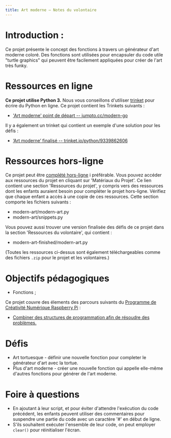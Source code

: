 ```yaml
---
title: Art moderne — Notes du volontaire
---
```


# Introduction :
Ce projet présente le concept des fonctions à travers un générateur d'art moderne coloré. Des fonctions sont utilisées pour encapsuler du code utile "turtle graphics" qui peuvent être facilement appliquées pour créer de l'art très funky.

# Ressources en ligne

__Ce projet utilise Python 3.__ Nous vous conseillons d'utiliser [trinket](https://trinket.io/) pour écrire du Python en ligne. Ce projet contient les Trinkets suivants :

+ ['Art moderne' point de départ -- jumpto.cc/modern-go](http://jumpto.cc/modern-go)

Il y a également un trinket qui contient un exemple d'une solution pour les défis :

+ [‘Art moderne’ finalisé -- trinket.io/python/9339862606](https://trinket.io/python/9339862606)

# Ressources hors-ligne
Ce projet peut être [complété hors-ligne](https://www.codeclubprojects.org/en-GB/resources/python-working-offline/) i préférable. Vous pouvez accéder aux ressources du projet en cliquant sur 'Matériaux du Projet'. Ce lien contient une section 'Ressources du projet', y compris vers des ressources dont les enfants auraient besoin pour compléter le projet hors-ligne. Vérifiez que chaque enfant a accès à une copie de ces ressources. Cette section comporte les fichiers suivants :

+ modern-art/modern-art.py
+ modern-art/snippets.py

Vous pouvez aussi trouver une version finalisée des défis de ce projet dans la section 'Ressources du volontaire', qui contient :

+ modern-art-finished/modern-art.py

(Toutes les ressources ci-dessus sont également téléchargeables comme des fichiers `.zip` pour le projet et les volontaires.)

# Objectifs pédagogiques
+ Fonctions ;

Ce projet couvre des élements des parcours suivants du [Programme de Créativité Numérique Raspberry Pi](http://rpf.io/curriculum) :

+ [Combiner des structures de programmation afin de résoudre des problèmes.](https://www.raspberrypi.org/curriculum/programming/builder)

# Défis
+ Art tortuesque - définir une nouvelle fonction pour completer le générateur d'art avec la tortue.
+ Plus d'art moderne - créer une nouvelle fonction qui appelle elle-même d'autres fonctions pour générer de l'art moderne.


# Foire à questions
+ En ajoutant à leur script, et pour éviter d'attendre l'exécution du code précédent, les enfants peuvent utiliser des commentaires pour suspendre une partie du code avec un caractère '#' en début de ligne.
+ S'ils souhaitent exécuter l'ensemble de leur code, on peut employer `clear()` pour réinitialiser l'écran.
